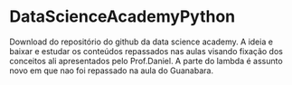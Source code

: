 # DataScienceAcademyPython
Download do repositório do github da data science academy.
A ideia e baixar e estudar os conteúdos repassados nas aulas visando fixação dos conceitos ali apresentados pelo Prof.Daniel.
A parte do lambda é assunto novo em que nao foi repassado na aula do Guanabara.
